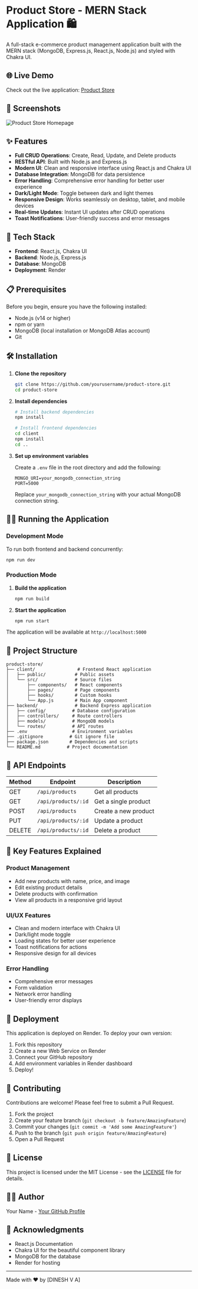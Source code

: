 # Product Store - MERN Stack Application 🛍️

A full-stack e-commerce product management application built with the MERN stack (MongoDB, Express.js, React.js, Node.js) and styled with Chakra UI.

## 🌐 Live Demo

Check out the live application: [Product Store](https://productstore-uqd6.onrender.com/)

## 📸 Screenshots

![Product Store Homepage](https://asset.cloudinary.com/dsrglevcv/ecbd0a519ddd5b4a52bc39f51248eb72/)

## ✨ Features

- **Full CRUD Operations**: Create, Read, Update, and Delete products
- **RESTful API**: Built with Node.js and Express.js
- **Modern UI**: Clean and responsive interface using React.js and Chakra UI
- **Database Integration**: MongoDB for data persistence
- **Error Handling**: Comprehensive error handling for better user experience
- **Dark/Light Mode**: Toggle between dark and light themes
- **Responsive Design**: Works seamlessly on desktop, tablet, and mobile devices
- **Real-time Updates**: Instant UI updates after CRUD operations
- **Toast Notifications**: User-friendly success and error messages

## 🚀 Tech Stack

- **Frontend**: React.js, Chakra UI
- **Backend**: Node.js, Express.js
- **Database**: MongoDB
- **Deployment**: Render

## 📋 Prerequisites

Before you begin, ensure you have the following installed:
- Node.js (v14 or higher)
- npm or yarn
- MongoDB (local installation or MongoDB Atlas account)
- Git

## 🛠️ Installation

1. **Clone the repository**
   ```bash
   git clone https://github.com/yourusername/product-store.git
   cd product-store
   ```

2. **Install dependencies**
   ```bash
   # Install backend dependencies
   npm install

   # Install frontend dependencies
   cd client
   npm install
   cd ..
   ```

3. **Set up environment variables**
   
   Create a `.env` file in the root directory and add the following:
   ```env
   MONGO_URI=your_mongodb_connection_string
   PORT=5000
   ```

   Replace `your_mongodb_connection_string` with your actual MongoDB connection string.

## 🏃‍♂️ Running the Application

### Development Mode

To run both frontend and backend concurrently:
```bash
npm run dev
```

### Production Mode

1. **Build the application**
   ```bash
   npm run build
   ```

2. **Start the application**
   ```bash
   npm run start
   ```

The application will be available at `http://localhost:5000`

## 📁 Project Structure

```
product-store/
├── client/                # Frontend React application
│   ├── public/           # Public assets
│   └── src/              # Source files
│       ├── components/   # React components
│       ├── pages/        # Page components
│       ├── hooks/        # Custom hooks
│       └── App.js        # Main App component
├── backend/              # Backend Express application
│   ├── config/          # Database configuration
│   ├── controllers/     # Route controllers
│   ├── models/          # MongoDB models
│   └── routes/          # API routes
├── .env                 # Environment variables
├── .gitignore          # Git ignore file
├── package.json        # Dependencies and scripts
└── README.md          # Project documentation
```

## 🔗 API Endpoints

| Method | Endpoint | Description |
|--------|----------|-------------|
| GET | `/api/products` | Get all products |
| GET | `/api/products/:id` | Get a single product |
| POST | `/api/products` | Create a new product |
| PUT | `/api/products/:id` | Update a product |
| DELETE | `/api/products/:id` | Delete a product |

## 🎨 Key Features Explained

### Product Management
- Add new products with name, price, and image
- Edit existing product details
- Delete products with confirmation
- View all products in a responsive grid layout

### UI/UX Features
- Clean and modern interface with Chakra UI
- Dark/light mode toggle
- Loading states for better user experience
- Toast notifications for actions
- Responsive design for all devices

### Error Handling
- Comprehensive error messages
- Form validation
- Network error handling
- User-friendly error displays

## 🚀 Deployment

This application is deployed on Render. To deploy your own version:

1. Fork this repository
2. Create a new Web Service on Render
3. Connect your GitHub repository
4. Add environment variables in Render dashboard
5. Deploy!

## 🤝 Contributing

Contributions are welcome! Please feel free to submit a Pull Request.

1. Fork the project
2. Create your feature branch (`git checkout -b feature/AmazingFeature`)
3. Commit your changes (`git commit -m 'Add some AmazingFeature'`)
4. Push to the branch (`git push origin feature/AmazingFeature`)
5. Open a Pull Request

## 📝 License

This project is licensed under the MIT License - see the [LICENSE](LICENSE) file for details.

## 👨‍💻 Author

Your Name - [Your GitHub Profile](https://github.com/v-a-dinesh)

## 🙏 Acknowledgments

- React.js Documentation
- Chakra UI for the beautiful component library
- MongoDB for the database
- Render for hosting

---

Made with ❤️ by [DINESH V A]
